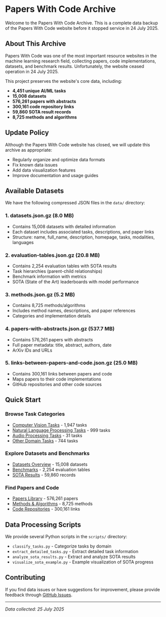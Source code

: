 # Papers With Code Archive

Welcome to the Papers With Code Archive. This is a complete data backup of the Papers With Code website before it stopped service in 24 July 2025.

## About This Archive

Papers With Code was one of the most important resource websites in the machine learning research field, collecting papers, code implementations, datasets, and benchmark results. Unfortunately, the website ceased operation in 24 July 2025.

This project preserves the website's core data, including:

- **4,451 unique AI/ML tasks**
- **15,008 datasets**
- **576,261 papers with abstracts**
- **300,161 code repository links**
- **59,860 SOTA result records**
- **8,725 methods and algorithms**

## Update Policy

Although the Papers With Code website has closed, we will update this archive as appropriate:

- Regularly organize and optimize data formats
- Fix known data issues
- Add data visualization features
- Improve documentation and usage guides

## Available Datasets

We have the following compressed JSON files in the `data/` directory:

### 1. **datasets.json.gz** (8.0 MB)
- Contains 15,008 datasets with detailed information
- Each dataset includes associated tasks, descriptions, and paper links
- Structure: name, full_name, description, homepage, tasks, modalities, languages

### 2. **evaluation-tables.json.gz** (20.8 MB)
- Contains 2,254 evaluation tables with SOTA results
- Task hierarchies (parent-child relationships)
- Benchmark information with metrics
- SOTA (State of the Art) leaderboards with model performance

### 3. **methods.json.gz** (5.2 MB)
- Contains 8,725 methods/algorithms
- Includes method names, descriptions, and paper references
- Categories and implementation details

### 4. **papers-with-abstracts.json.gz** (537.7 MB)
- Contains 576,261 papers with abstracts
- Full paper metadata: title, abstract, authors, date
- ArXiv IDs and URLs

### 5. **links-between-papers-and-code.json.gz** (25.0 MB)
- Contains 300,161 links between papers and code
- Maps papers to their code implementations
- GitHub repositories and other code sources

## Quick Start

### Browse Task Categories

- [Computer Vision Tasks](cv_tasks.md) - 1,947 tasks
- [Natural Language Processing Tasks](nlp_tasks.md) - 999 tasks
- [Audio Processing Tasks](audio_tasks.md) - 31 tasks
- [Other Domain Tasks](other_tasks.md) - 744 tasks

### Explore Datasets and Benchmarks

- [Datasets Overview](datasets_overview.md) - 15,008 datasets
- [Benchmarks](benchmarks.md) - 2,254 evaluation tables
- [SOTA Results](sota_results.md) - 59,860 records

### Find Papers and Code

- [Papers Library](papers_overview.md) - 576,261 papers
- [Methods & Algorithms](methods.md) - 8,725 methods
- [Code Repositories](code_links.md) - 300,161 links

## Data Processing Scripts

We provide several Python scripts in the `scripts/` directory:

- `classify_tasks.py` - Categorize tasks by domain
- `extract_detailed_tasks.py` - Extract detailed task information
- `analyze_sota_results.py` - Extract and analyze SOTA results
- `visualize_sota_example.py` - Example visualization of SOTA progress

## Contributing

If you find data issues or have suggestions for improvement, please provide feedback through [GitHub Issues](https://github.com/world-snapshot/papers-with-code/issues).

---

*Data collected: 25 July 2025*